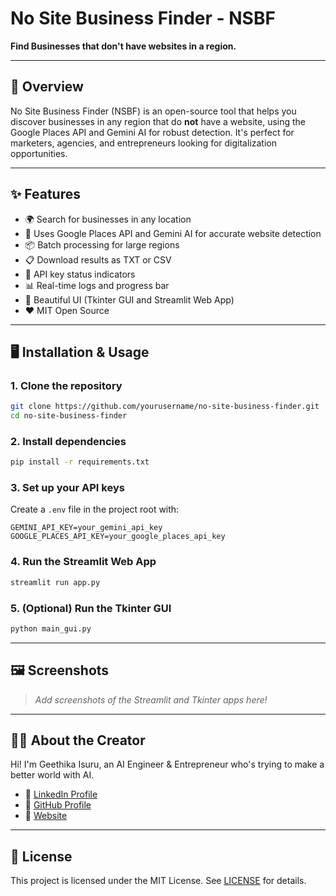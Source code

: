 # No Site Business Finder - NSBF

**Find Businesses that don't have websites in a region.**

---

## 🚀 Overview

No Site Business Finder (NSBF) is an open-source tool that helps you discover businesses in any region that do **not** have a website, using the Google Places API and Gemini AI for robust detection. It's perfect for marketers, agencies, and entrepreneurs looking for digitalization opportunities.

---

## ✨ Features
- 🌍 Search for businesses in any location
- 🧠 Uses Google Places API and Gemini AI for accurate website detection
- 📦 Batch processing for large regions
- 📋 Download results as TXT or CSV
- 🔑 API key status indicators
- 📊 Real-time logs and progress bar
- 🎨 Beautiful UI (Tkinter GUI and Streamlit Web App)
- ❤️ MIT Open Source

---

## 🖥️ Installation & Usage

### 1. Clone the repository
```bash
git clone https://github.com/yourusername/no-site-business-finder.git
cd no-site-business-finder
```

### 2. Install dependencies
```bash
pip install -r requirements.txt
```

### 3. Set up your API keys
Create a `.env` file in the project root with:
```
GEMINI_API_KEY=your_gemini_api_key
GOOGLE_PLACES_API_KEY=your_google_places_api_key
```

### 4. Run the Streamlit Web App
```bash
streamlit run app.py
```

### 5. (Optional) Run the Tkinter GUI
```bash
python main_gui.py
```

---

## 🖼️ Screenshots

> _Add screenshots of the Streamlit and Tkinter apps here!_

---

## 👨‍💻 About the Creator

Hi! I'm Geethika Isuru, an AI Engineer & Entrepreneur who's trying to make a better world with AI.

- 💼 [LinkedIn Profile](https://www.linkedin.com/in/geethikaisuru/)
- 📂 [GitHub Profile](https://github.com/geethikaisuru)
- 🛜 [Website](https://geethikaisuru.com)

---

## 📄 License

This project is licensed under the MIT License. See [LICENSE](LICENSE) for details. 